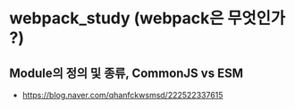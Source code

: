# webpack_study (webpack은 무엇인가 ?)

## Module의 정의 및 종류, CommonJS vs ESM
 - https://blog.naver.com/qhanfckwsmsd/222522337615

